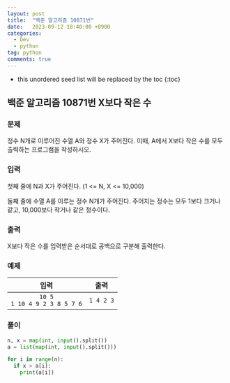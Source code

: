 ```yaml
---
layout: post
title:  "백준 알고리즘 10871번"
date:   2023-09-12 18:40:00 +0900
categories: 
  - Dev
  - python
tag: python
comments: true
---
```


* this unordered seed list will be replaced by the toc
{:toc}

## 백준 알고리즘 10871번 X보다 작은 수

### 문제

정수 N개로 이루어진 수열 A와 정수 X가 주어진다. 이때, A에서 X보다 작은 수를 모두 출력하는 프로그램을 작성하시오.

### 입력

첫째 줄에 N과 X가 주어진다. (1 <= N, X <= 10,000)

둘째 줄에 수열 A를 이루는 정수 N개가 주어진다. 주어지는 정수는 모두 1보다 크거나 같고, 10,000보다 작거나 같은 정수이다.

### 출력

X보다 작은 수를 입력받은 순서대로 공백으로 구분해 출력한다.

### 예제

| 입력 | 출력 |
| :--: | :--: |
| `10 5` <br/> `1 10 4 9 2 3 8 5 7 6` | `1 4 2 3` |

### 풀이

```py
n, x = map(int, input().split())
a = list(map(int, input().split()))

for i in range(n):
  if x > a[i]:
    print(a[i])
```
